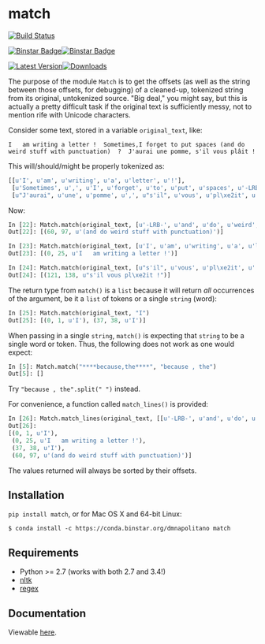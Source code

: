 match
=====

[![Build Status](https://travis-ci.org/EducationalTestingService/match.svg?branch=master)](https://travis-ci.org/EducationalTestingService/match)

[![Binstar Badge](https://binstar.org/dmnapolitano/match/badges/version.svg)](https://binstar.org/dmnapolitano/match)[![Binstar Badge](https://binstar.org/dmnapolitano/match/badges/downloads.svg)](https://binstar.org/dmnapolitano/match)

[![Latest Version](https://pypip.in/version/match/badge.svg)](https://pypi.python.org/pypi/match/)[![Downloads](https://pypip.in/download/match/badge.svg)](https://pypi.python.org/pypi/match/)

The purpose of the module `Match` is to get the offsets (as well as the string between those offsets, for debugging) of a cleaned-up, tokenized string from its original, untokenized source.  "Big deal," you might say, but this is actually a pretty difficult task if the original text is sufficiently messy, not to mention rife with Unicode characters.

Consider some text, stored in a variable `original_text`, like:

```
I   am writing a letter !  Sometimes,I forget to put spaces (and do weird stuff with punctuation)  ?  J'aurai une pomme, s'il vous plâit !
```

This will/should/might be properly tokenized as:

```python
[[u'I', u'am', u'writing', u'a', u'letter', u'!'],
 [u'Sometimes', u',', u'I', u'forget', u'to', u'put', u'spaces', u'-LRB-', u'and', u'do', u'weird', u'stuff', u'with', u'punctuation', u'-RRB-', u'?'],
 [u"J'aurai", u'une', u'pomme', u',', u"s'il", u'vous', u'pl\xe2it', u'!']]
```

Now:

```python
In [22]: Match.match(original_text, [u'-LRB-', u'and', u'do', u'weird', u'stuff', u'with', u'punctuation', u'-RRB-'])
Out[22]: [(60, 97, u'(and do weird stuff with punctuation)')]

In [23]: Match.match(original_text, [u'I', u'am', u'writing', u'a', u'letter', u'!'])
Out[23]: [(0, 25, u'I   am writing a letter !')]

In [24]: Match.match(original_text, [u"s'il", u'vous', u'pl\xe2it', u'!'])
Out[24]: [(121, 138, u"s'il vous pl\xe2it !")]
```

The return type from `match()` is a `list` because it will return *all* occurrences of the argument, be it a `list` of tokens or a single `string` (word):

```python
In [25]: Match.match(original_text, "I")
Out[25]: [(0, 1, u'I'), (37, 38, u'I')]
```

When passing in a single `string`, `match()` is expecting that `string` to be a single word or token.  Thus, the following does not work as one would expect:

```python
In [5]: Match.match("****because,the****", "because , the")
Out[5]: []
```

Try `"because , the".split(" ")` instead.

For convenience, a function called `match_lines()` is provided:
```python
In [26]: Match.match_lines(original_text, [[u'-LRB-', u'and', u'do', u'weird', u'stuff', u'with', u'punctuation', u'-RRB-'], [u'I', u'am', u'writing', u'a', u'letter', u'!'], "I"])
Out[26]: 
[(0, 1, u'I'),
 (0, 25, u'I   am writing a letter !'),
 (37, 38, u'I'),
 (60, 97, u'(and do weird stuff with punctuation)')]
```

The values returned will always be sorted by their offsets.

## Installation

`pip install match`, or for Mac OS X and 64-bit Linux:

```
$ conda install -c https://conda.binstar.org/dmnapolitano match
```

## Requirements

* Python >= 2.7 (works with both 2.7 and 3.4!)
* [nltk](http://www.nltk.org)
* [regex](https://pypi.python.org/pypi/regex)

## Documentation

Viewable [here](https://rawgithub.com/dmnapolitano/match/master/doc/_build/html/index.html).
